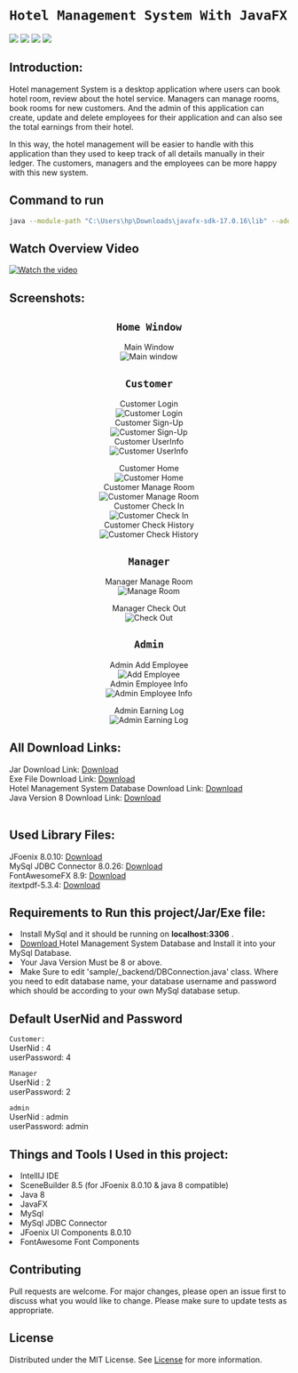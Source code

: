 # `Hotel Management System With JavaFX`<br>

![](https://img.shields.io/github/last-commit/rakib-hasan-455/Hotel-Management-System-JavaFx)
![](https://tokei.rs/b1/github/rakib-hasan-455/Hotel-Management-System-JavaFx?category=files)
![](https://img.shields.io/tokei/lines/github/rakib-hasan-455/Hotel-Management-System-JavaFx)
![](https://img.shields.io/github/repo-size/rakib-hasan-455/Hotel-Management-System-JavaFx)
## Introduction:

Hotel management System is a desktop application where users
can book hotel room, review about the hotel service. Managers
can manage rooms, book rooms for new customers. And the admin of this application can create,
update and delete employees for their application and can also
see the total earnings from their hotel.

In this way, the hotel management will be easier to handle
with this application than they used to keep track of all details
manually in their ledger. The customers, managers and the
employees can be more happy with this new system.

## Command to run
```bash
java --module-path "C:\Users\hp\Downloads\javafx-sdk-17.0.16\lib" --add-modules javafx.controls,javafx.fxml,javafx.graphics --add-opens java.base/java.lang.reflect=ALL-UNNAMED --add-opens java.base/java.lang=ALL-UNNAMED -jar Hotel-Management-System-JavaFx-1.0-SNAPSHOT.jar
```
## Watch Overview Video

[![Watch the video](screenshots/Capture.PNG "Watch Video")](https://www.youtube.com/watch?v=_UOMsHpJSeg)

## Screenshots:
<div align = center>

## `Home Window`

Main Window <br>
![Main window](screenshots/Main.PNG "Hotel Management System")
## `Customer`

Customer Login <br>
![Customer Login](screenshots/Customer0.PNG "Customer Login") <br>
Customer Sign-Up<br>
![Customer Sign-Up](screenshots/Customer00.PNG "Customer Sign-Up") <br>
Customer UserInfo<br>
![Customer UserInfo](screenshots/Customer000.PNG "Customer UserInfo") <br>

[comment]: <> (Customer UserInfo Edit<br>)
[comment]: <> (![UserInfo Edit]&#40;screenshots/Customer0000.PNG "UserInfo Edit"&#41; <br>)
Customer Home<br>
![Customer Home](screenshots/Customer1.PNG "Customer Home") <br>
Customer Manage Room<br>
![Customer Manage Room](screenshots/Customer2.PNG "Customer Manage Room") <br>
Customer Check In<br>
![Customer Check In](screenshots/Customer3.PNG "Customer Check In") <br>
Customer Check History<br>
![Customer Check History](screenshots/Customer4.PNG "Customer Check History") <br>

## `Manager`

[comment]: <> (Manager Home <br>)
[comment]: <> (![Manager Home]&#40;screenshots/Manager0.PNG "Manager Home"&#41; <br>)
Manager Manage Room <br>
![Manage Room](screenshots/Manager1.PNG "Manager Manage Room") <br>

[comment]: <> (Manager Check In <br>)

[comment]: <> (![Check In]&#40;screenshots/Manager2.PNG "Manager Check In"&#41; <br>)
Manager Check Out <br>
![Check Out](screenshots/Manager3.PNG "Manager Check Out") <br>

[comment]: <> (Manager Check History <br>)

[comment]: <> (![Check History]&#40;screenshots/Manager4.PNG "Manager Check History"&#41; <br>)

## `Admin`

[comment]: <> (Admin Home <br>)

[comment]: <> (![Admin Home]&#40;screenshots/Admin0.PNG "Admin Home"&#41; <br>)
Admin Add Employee <br>
![Add Employee](screenshots/Admin1.PNG "Add Employee") <br>
Admin Employee Info <br>
![Admin Employee Info](screenshots/Admin2.PNG "Admin Employee Info") <br>

[comment]: <> (Admin Customer Info <br>)

[comment]: <> (![Admin Customer Info]&#40;screenshots/Admin3.PNG "Admin Customer Info"&#41; <br>)
Admin Earning Log <br>
![Admin Earning Log](screenshots/Admin4.PNG "Admin Earning Log") <br>

  </div>

## All Download Links:

Jar Download Link: <a href = "https://github.com/Rakib-Hasan-455/Hotel_Management_System-JavaFx/raw/master/Hotel_Management_System%20JavaFx.jar"> Download </a><br>
Exe File Download Link: <a href = "https://github.com/Rakib-Hasan-455/Hotel_Management_System-JavaFx/raw/master/Hotel_Management_System.exe"> Download </a><br>
Hotel Management System Database Download Link:  <a href = "https://downgit.github.io/#/home?url=https://github.com/Rakib-Hasan-455/Hotel_Management_System-JavaFx/blob/master/Hotel_Management_System.sql"> Download </a><br>
Java Version 8 Download Link: <a href = "https://www.oracle.com/java/technologies/javase/javase8u211-later-archive-downloads.html"> Download </a><br>
<br>

## Used Library Files:

JFoenix 8.0.10: <a href = "https://github.com/Rakib-Hasan-455/Hotel_Management_System-JavaFx/raw/master/lib/jfoenix-8.0.10.jar"> Download </a><br>
MySql JDBC Connector 8.0.26:  <a href = "https://github.com/Rakib-Hasan-455/Hotel_Management_System-JavaFx/raw/master/lib/mysql-connector-java-8.0.26.jar"> Download </a><br>
FontAwesomeFX 8.9:  <a href = "https://github.com/Rakib-Hasan-455/Hotel_Management_System-JavaFx/raw/master/lib/fontawesomefx-8.9.jar"> Download </a><br>
itextpdf-5.3.4:  <a href = "https://github.com/Rakib-Hasan-455/Hotel_Management_System-JavaFx/raw/master/lib/itextpdf-5.3.4.jar"> Download </a><br>


## Requirements to Run this project/Jar/Exe file:
<li>Install MySql and it should be running on <b>localhost:3306</b>  .</li>
<li><a href = "https://downgit.github.io/#/home?url=https://github.com/Rakib-Hasan-455/Hotel_Management_System-JavaFx/blob/master/Hotel_Management_System.sql"> Download </a> 
 Hotel Management System Database and Install it into your MySql Database.</li>
<li> Your Java Version Must be 8 or above.</li>
<li> Make Sure to edit 'sample/_backend/DBConnection.java' class. Where you need to edit database name, your database username and password which should be according to your own MySql database setup.</li>

## Default UserNid and Password

`Customer:`<br>
UserNid     : 4 <br>
userPassword: 4 <br>

`Manager` <br>
UserNid     : 2 <br>
userPassword: 2 <br>

`admin` <br>
UserNid     : admin <br>
userPassword: admin <br>


## Things and Tools I Used in this project:
<li> IntellIJ IDE </li>
<li> SceneBuilder 8.5 (for JFoenix 8.0.10 & java 8 compatible) </li>
<li> Java 8 </li>
<li> JavaFX </li>
<li> MySql </li>
<li> MySql JDBC Connector </li>
<li> JFoenix UI Components 8.0.10 </li>
<li> FontAwesome Font Components </li>

## Contributing
Pull requests are welcome. For major changes, please open an issue first to discuss what you would like to change.
Please make sure to update tests as appropriate.

## License
Distributed under the MIT License. See [License](LICENSE) for more information.
